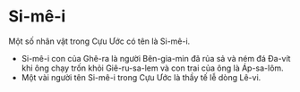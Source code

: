 # Si-mê-i

Một số nhân vật trong Cựu Ước có tên là Si-mê-i.
- Si-mê-i con của Ghê-ra là người Bên-gia-min đã rủa sả và ném đá Đa-vít khi ông chạy trốn khỏi Giê-ru-sa-lem và con trai của ông là Áp-sa-lôm. 
- Một vài người tên Si-mê-i trong Cựu Ước là thầy tế lễ dòng Lê-vi.

